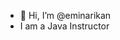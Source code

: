 - 👋 Hi, I’m @eminarikan
- I am a Java Instructor
<!---
eminarikan/eminarikan is a ✨ special ✨ repository because its `README.md` (this file) appears on your GitHub profile.
You can click the Preview link to take a look at your changes.
--->

